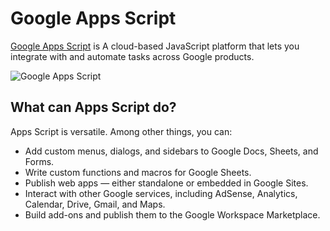 # Google Apps Script

[Google Apps Script](https://developers.google.com/apps-script/overview) is A cloud-based JavaScript platform that lets you integrate with and automate tasks across Google products.

![Google Apps Script](https://developers.google.com/apps-script/images/landing-page-hero.svg)


## What can Apps Script do?
Apps Script is versatile. Among other things, you can:
  * Add custom menus, dialogs, and sidebars to Google Docs, Sheets, and Forms.
  * Write custom functions and macros for Google Sheets.
  * Publish web apps — either standalone or embedded in Google Sites.
  * Interact with other Google services, including AdSense, Analytics, Calendar, Drive, Gmail, and Maps.
  * Build add-ons and publish them to the Google Workspace Marketplace.
